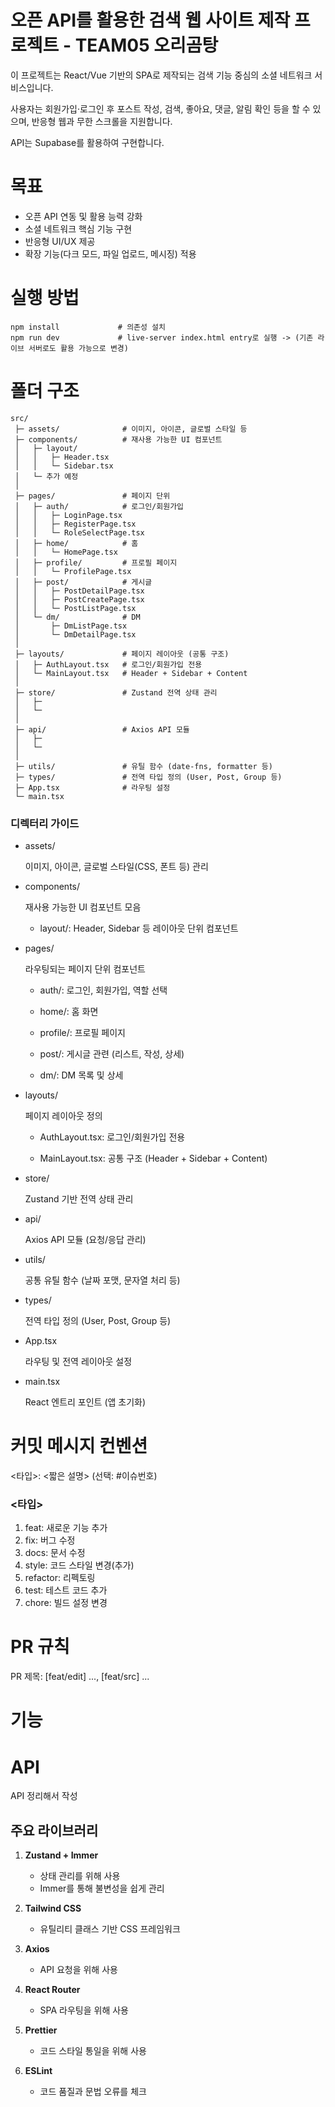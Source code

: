 # 오픈 API를 활용한 검색 웹 사이트 제작 프로젝트 - TEAM05 오리곰탕

이 프로젝트는 React/Vue 기반의 SPA로 제작되는 검색 기능 중심의 소셜 네트워크 서비스입니다.

사용자는 회원가입·로그인 후 포스트 작성, 검색, 좋아요, 댓글, 알림 확인 등을 할 수 있으며, 반응형 웹과 무한 스크롤을 지원합니다.

API는 Supabase를 활용하여 구현합니다.

# 목표

- 오픈 API 연동 및 활용 능력 강화
- 소셜 네트워크 핵심 기능 구현
- 반응형 UI/UX 제공
- 확장 기능(다크 모드, 파일 업로드, 메시징) 적용

# 실행 방법

```
npm install             # 의존성 설치
npm run dev             # live-server index.html entry로 실행 -> (기존 라이브 서버로도 활용 가능으로 변경)
```

# 폴더 구조

```
src/
 ├─ assets/              # 이미지, 아이콘, 글로벌 스타일 등
 ├─ components/          # 재사용 가능한 UI 컴포넌트
 │   ├─ layout/
 │   │   ├─ Header.tsx
 │   │   └─ Sidebar.tsx
 │   └─ 추가 예정
 │
 ├─ pages/               # 페이지 단위
 │   ├─ auth/            # 로그인/회원가입
 │   │   ├─ LoginPage.tsx
 │   │   ├─ RegisterPage.tsx
 │   │   └─ RoleSelectPage.tsx
 │   ├─ home/            # 홈
 │   │   └─ HomePage.tsx
 │   ├─ profile/         # 프로필 페이지
 │   │   └─ ProfilePage.tsx
 │   ├─ post/            # 게시글
 │   │   ├─ PostDetailPage.tsx
 │   │   ├─ PostCreatePage.tsx
 │   │   └─ PostListPage.tsx
 │   └─ dm/              # DM
 │       ├─ DmListPage.tsx
 │       └─ DmDetailPage.tsx
 │
 ├─ layouts/             # 페이지 레이아웃 (공통 구조)
 │   ├─ AuthLayout.tsx   # 로그인/회원가입 전용
 │   └─ MainLayout.tsx   # Header + Sidebar + Content
 │
 ├─ store/               # Zustand 전역 상태 관리
 │   ├─
 │   └─
 │
 ├─ api/                 # Axios API 모듈
 │   ├─
 │   └─
 │
 ├─ utils/               # 유틸 함수 (date-fns, formatter 등)
 ├─ types/               # 전역 타입 정의 (User, Post, Group 등)
 ├─ App.tsx              # 라우팅 설정
 └─ main.tsx

```

### 디렉터리 가이드

- assets/

    이미지, 아이콘, 글로벌 스타일(CSS, 폰트 등) 관리

- components/

    재사용 가능한 UI 컴포넌트 모음
    - layout/: Header, Sidebar 등 레이아웃 단위 컴포넌트

- pages/

    라우팅되는 페이지 단위 컴포넌트
    - auth/: 로그인, 회원가입, 역할 선택

    - home/: 홈 화면

    - profile/: 프로필 페이지

    - post/: 게시글 관련 (리스트, 작성, 상세)

    - dm/: DM 목록 및 상세

- layouts/

    페이지 레이아웃 정의
    - AuthLayout.tsx: 로그인/회원가입 전용

    - MainLayout.tsx: 공통 구조 (Header + Sidebar + Content)

- store/

    Zustand 기반 전역 상태 관리

- api/

    Axios API 모듈 (요청/응답 관리)

- utils/

    공통 유틸 함수 (날짜 포맷, 문자열 처리 등)

- types/

    전역 타입 정의 (User, Post, Group 등)

- App.tsx

    라우팅 및 전역 레이아웃 설정

- main.tsx

    React 엔트리 포인트 (앱 초기화)

# 커밋 메시지 컨벤션

<타입>: <짧은 설명> (선택: #이슈번호)

### <타입>

1. feat: 새로운 기능 추가
2. fix: 버그 수정
3. docs: 문서 수정
4. style: 코드 스타일 변경(추가)
5. refactor: 리펙토링
6. test: 테스트 코드 추가
7. chore: 빌드 설정 변경

# PR 규칙

PR 제목: [feat/edit] ..., [feat/src] ...

# 기능

# API

API 정리해서 작성

## 주요 라이브러리

1. **Zustand + Immer**
    - 상태 관리를 위해 사용
    - Immer를 통해 불변성을 쉽게 관리

2. **Tailwind CSS**
    - 유틸리티 클래스 기반 CSS 프레임워크

3. **Axios**
    - API 요청을 위해 사용

4. **React Router**
    - SPA 라우팅을 위해 사용

5. **Prettier**
    - 코드 스타일 통일을 위해 사용

6. **ESLint**
    - 코드 품질과 문법 오류를 체크
